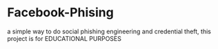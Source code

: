 # Facebook-Phising
a simple way to do social phishing engineering and credential theft, this project is for EDUCATIONAL PURPOSES
